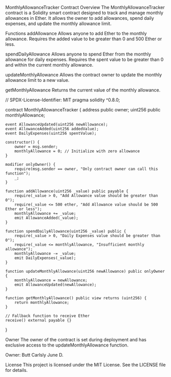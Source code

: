 MonthlyAllowanceTracker Contract
Overview
The MonthlyAllowanceTracker contract is a Solidity smart contract designed to track and manage monthly allowances in Ether. It allows the owner to add allowances, spend daily expenses, and update the monthly allowance limit.

Functions
addAllowance
Allows anyone to add Ether to the monthly allowance. Requires the added value to be greater than 0 and 500 Ether or less.

spendDailyAllowance
Allows anyone to spend Ether from the monthly allowance for daily expenses. Requires the spent value to be greater than 0 and within the current monthly allowance.

updateMonthlyAllowance
Allows the contract owner to update the monthly allowance limit to a new value.

getMonthlyAllowance
Returns the current value of the monthly allowance.

// SPDX-License-Identifier: MIT
pragma solidity ^0.8.0;

contract MonthlyAllowanceTracker {
    address public owner;
    uint256 public monthlyAllowance;
    
    event AllowanceUpdated(uint256 newAllowance);
    event AllowanceAdded(uint256 addedValue);
    event DailyExpenses(uint256 spentValue);

    constructor() {
        owner = msg.sender;
        monthlyAllowance = 0; // Initialize with zero allowance
    }

    modifier onlyOwner() {
        require(msg.sender == owner, "Only contract owner can call this function");
        _;
    }

    function addAllowance(uint256 _value) public payable {
        require(_value > 0, "Add Allowance value should be greater than 0");
        require(_value <= 500 ether, "Add Allowance value should be 500 Ether or less");
        monthlyAllowance += _value;
        emit AllowanceAdded(_value);
    }

    function spendDailyAllowance(uint256 _value) public {
        require(_value > 0, "Daily Expenses value should be greater than 0");
        require(_value <= monthlyAllowance, "Insufficient monthly allowance");
        monthlyAllowance -= _value;
        emit DailyExpenses(_value);
    }

    function updateMonthlyAllowance(uint256 newAllowance) public onlyOwner {
        monthlyAllowance = newAllowance;
        emit AllowanceUpdated(newAllowance);
    }

    function getMonthlyAllowance() public view returns (uint256) {
        return monthlyAllowance;
    }

    // Fallback function to receive Ether
    receive() external payable {}
}

Owner
The owner of the contract is set during deployment and has exclusive access to the updateMonthlyAllowance function.

Owner: Butt Carlsly June D.

License
This project is licensed under the MIT License. See the LICENSE file for details.
